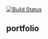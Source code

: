 [![Build Status](https://travis-ci.org/bntms/portfolio.svg?branch=master)](https://travis-ci.org/bntms/portfolio)
## portfolio
